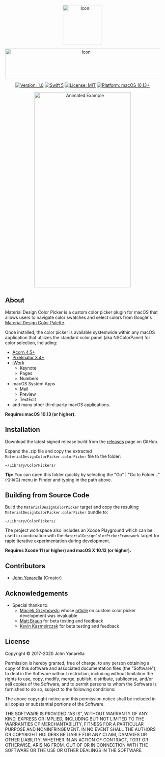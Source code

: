 <p align="center">
	<img src="Design/Logo@2x.png" alt="Icon" width="128" height="128">
</p>
<p align="center">
	<img src="Design/Title@2x.png" alt="Icon" width="512" height="96">
</p>

<p align="center">
	<a href="https://github.com/johnyanarella/MaterialDesignColorPicker/releases"><img src="https://img.shields.io/badge/version-1.0-yellow.svg" alt="Version: 1.0"></a>
	<a href="https://developer.apple.com/swift/"><img src="https://img.shields.io/badge/Swift-5-orange.svg" alt="Swift 5"></a>
	<a href="LICENSE"><img src="https://img.shields.io/badge/license-MIT License-blue.svg" alt="License: MIT"></a>
	<a href="http://www.apple.com/macos"><img src="https://img.shields.io/badge/platform-macOS 10.13+-lightgrey.svg" alt="Platform: macOS 10.13+"></a>
</p>

<p align="center">
	<img src="Design/Example.gif" alt="Animated Example" width="314" height="634">
</p>

## About

Material Design Color Picker is a custom color picker plugin for macOS that allows users to navigate color swatches and select colors from Google's [Material Design Color Palette](https://material.io/guidelines/style/color.html).


Once installed, the color picker is available systemwide within any macOS application that utilizes the standard color panel (aka NSColorPanel) for color selection, including:

* [Acorn 4.5+](http://www.flyingmeat.com/acorn/)
* [Pixelmator 3.4+](http://www.pixelmator.com/mac/)
* [iWork](http://www.apple.com/iwork/)
	* Keynote
	* Pages
	* Numbers
* macOS System Apps
	* Mail
	* Preview
	* TextEdit
* and many other third-party macOS applications.

**Requires macOS 10.13 (or higher).**

## Installation

Download the latest signed release build from the [releases](https://github.com/CodeCatalyst/MaterialDesignColorPicker/releases) page on GitHub.

Expand the .zip file and copy the extracted `MaterialDesignColorPicker.colorPicker` file to the folder:

```
~/Library/ColorPickers/
```

**Tip:** You can open this folder quickly by selecting the "Go" | "Go to Folder..." (⇧⌘G) menu in Finder and typing in the path above.

## Building from Source Code

Build the `MaterialDesignColorPicker` target and copy the resulting `MaterialDesignColorPicker.colorPicker` bundle to:

```
~/Library/ColorPickers/
```

The project workspace also includes an Xcode Playground which can be used in combination with the `MaterialDesignColorPickerFramework` target for rapid iterative experimentation during development.

**Requires Xcode 11 (or higher) and macOS X 10.13 (or higher).**

## Contributors

* [John Yanarella](http://twitter.com/johnyanarella) (Creator)

## Acknowledgements

* Special thanks to:
	* [Maciek Grzybowski](http://www.n-created.com/) whose [article](http://macoscope.com/blog/how-to-extend-the-os-x-color-panel-with-a-custom-color-picker/) on custom color picker development was invaluable
	* [Matt Braun](http://www.magnateinteractive.com/) for beta testing and feedback
	* [Kevin Kazmeirczak](http://www.kevinkaz.com/) for beta testing and feedback

## License

Copyright &copy; 2017-2020 John Yanarella

Permission is hereby granted, free of charge, to any person obtaining a copy of this software and associated documentation files (the "Software"), to deal in the Software without restriction, including without limitation the rights to use, copy, modify, merge, publish, distribute, sublicense, and/or sell copies of the Software, and to permit persons to whom the Software is furnished to do so, subject to the following conditions:

The above copyright notice and this permission notice shall be included in all copies or substantial portions of the Software.

THE SOFTWARE IS PROVIDED "AS IS", WITHOUT WARRANTY OF ANY KIND, EXPRESS OR IMPLIED, INCLUDING BUT NOT LIMITED TO THE WARRANTIES OF MERCHANTABILITY, FITNESS FOR A PARTICULAR PURPOSE AND NONINFRINGEMENT. IN NO EVENT SHALL THE AUTHORS OR COPYRIGHT HOLDERS BE LIABLE FOR ANY CLAIM, DAMAGES OR OTHER LIABILITY, WHETHER IN AN ACTION OF CONTRACT, TORT OR OTHERWISE, ARISING FROM, OUT OF OR IN CONNECTION WITH THE SOFTWARE OR THE USE OR OTHER DEALINGS IN THE SOFTWARE.
